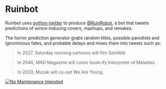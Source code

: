 Ruinbot
=======

Ruinbot uses [python-twitter](https://github.com/bear/python-twitter) to 
produce [@RuinRobot](https://twitter.com/RuinRobot), a bot that tweets 
predictions of wince-inducing covers, mashups, and remakes.

The horror prediction generator grabs random titles, possible parodists and 
ignominious fates, and probable delays and mixes them into tweets such as:

> In 2027, Saturday morning cartoons will film Seinfeld.

> In 2040, MAD Magazine will comic book-ify Interpreter of Maladies.

> In 2033, Muzak will co-opt We Are Young.

[![No Maintenance Intended](http://unmaintained.tech/badge.svg)](http://unmaintained.tech/)
